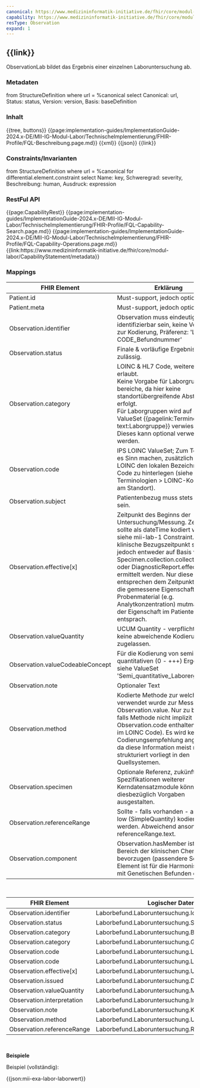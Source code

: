 ```yaml
---
canonical: https://www.medizininformatik-initiative.de/fhir/core/modul-labor/StructureDefinition/ObservationLab
capability: https://www.medizininformatik-initiative.de/fhir/core/modul-labor/CapabilityStatement/metadata
resType: Observation
expand: 1
---
```

## {{link}}

ObservationLab bildet das Ergebnis einer einzelnen Laboruntersuchung ab.

### Metadaten

<fql output="table" headers="true">
from
	StructureDefinition
where
	url = %canonical
select
	Canonical: url, Status: status, Version: version, Basis: baseDefinition
</fql>

### Inhalt

<tabs>
  <tab title="Darstellung">{{tree, buttons}}</tab>
  <tab title="Beschreibung"> 
    {{page:implementation-guides/ImplementationGuide-2024.x-DE/MII-IG-Modul-Labor/TechnischeImplementierung/FHIR-Profile/FQL-Beschreibung.page.md}}
  </tab>
  <tab title="XML">{{xml}}</tab>
  <tab title="JSON">{{json}}</tab>
  <tab title="Link">{{link}}</tab>
</tabs>

<br>

### Constraints/Invarianten
<fql headers="true">
from StructureDefinition where url = %canonical for differential.element.constraint select Name: key, Schweregrad: severity, Beschreibung: human, Ausdruck: expression
</fql>

### RestFul API

<tabs>
    <tab title="Interaktionen"> 
        {{page:CapabilityRest}}
    </tab>
    <tab title="Suchparameter">
        {{page:implementation-guides/ImplementationGuide-2024.x-DE/MII-IG-Modul-Labor/TechnischeImplementierung/FHIR-Profile/FQL-Capability-Search.page.md}}
    </tab>
    <tab title="Operationen">
        {{page:implementation-guides/ImplementationGuide-2024.x-DE/MII-IG-Modul-Labor/TechnischeImplementierung/FHIR-Profile/FQL-Capability-Operations.page.md}}
    </tab>
    <tab title="Link">
    <!-- Achtung: Link muss noch händisch gesetzt werden, hier funktioniert der Platzhalter %capability nicht!-->
        {{link:https://www.medizininformatik-initiative.de/fhir/core/modul-labor/CapabilityStatement/metadata}}
    </tab>
</tabs>

### Mappings

| FHIR Element | Erklärung |
|--------------|-----------|
| Patient.id      | Must-support, jedoch optional        |
| Patient.meta       | Must-support, jedoch optional         |
| Observation.identifier       | Observation muss eindeutig identifizierbar sein, keine Vorgaben zur Kodierung, Präferenz: 'LOINC CODE_Befundnummer'|
| Observation.status       |  Finale & vorläufige Ergebnisse sind zulässig.        |
| Observation.category       | LOINC & HL7 Code, weitere Codings erlaubt. <br>Keine Vorgabe für Laborgruppen/-bereiche, da hier keine standortübergreifende Abstimmung erfolgt. <br>Für Laborgruppen wird auf das ValueSet {{pagelink:Terminologien, text:Laborgruppe}} verwiesen. Dieses kann optional verwendet werden.|
| Observation.code       | IPS LOINC ValueSet; Zum Teil kann es Sinn machen, zusätzlich zum LOINC den lokalen Bezeichner-Code zu hinterlegen (siehe Terminologien > LOINC-Kodierung am Standort).        |
| Observation.subject       | Patientenbezug muss stets gegeben sein. |
| Observation.effective[x] | Zeitpunkt des Beginns der Untersuchung/Messung. Zeitpunkt sollte als dateTime kodiert werden, siehe mii-lab-1 Constraint. Der klinische Bezugszeitpunkt sollte jedoch entweder auf Basis von Specimen.collection.collected[x] oder DiagnosticReport.effective[x] ermittelt werden. Nur diese Werte entsprechen dem Zeitpunkt zumde die gemessene Eigenschaft im Probenmaterial (e.g. Analytkonzentration) mutmaßlich der Eigenschaft im Patienten entsprach. |
| Observation.valueQuantity      | UCUM Quantity - verpflichtend, keine abweichende Kodierung zugelassen.|
|Observation.valueCodeableConcept| Für die Kodierung von semi-quantitativen (0 - +++) Ergebnissen, siehe ValueSet 'Semi_quantitative_Laborergebnisse'|
| Observation.note      | Optionaler Text |
| Observation.method      | Kodierte Methode zur welche verwendet wurde zur Messung von Observation.value. Nur zu befüllen falls Methode nicht implizit in Observation.code enthalten ist (z.B. im LOINC Code). Es wird keine Codierungsempfehlung angegeben, da diese Information meist nicht strukturiert vorliegt in den Quellsystemen.|
| Observation.specimen      | Optionale Referenz, zukünftige Spezifikationen weiterer Kerndatensatzmodule können diesbezüglich Vorgaben ausgestalten.         |
| Observation.referenceRange      | Sollte - falls vorhanden - als high, low (SimpleQuantity) kodiert werden. Abweichend ansonsten per referenceRange.text.|
| Observation.component | Observation.hasMember ist im Bereich der klinischen Chemie zu bevorzugen (passendere Semantik). Element ist für die Harmonisierung mit Genetischen Befunden erlaubt. |

<br>

| FHIR Element | Logischer Datensatz |
|--------------|-----------|
| Observation.identifier      | Laborbefund.Laboruntersuchung.Identifikation         |
| Observation.status       | Laborbefund.Laboruntersuchung.Status         |
| Observation.category      | Laborbefund.Laboruntersuchung.Bereich |
| Observation.category      | Laborbefund.Laboruntersuchung.Gruppe|
| Observation.code      | Laborbefund.Laboruntersuchung.Laborparameter|
| Observation.code      | Laborbefund.Laboruntersuchung.Laborparameter|
| Observation.effective[x]       | Laborbefund.Laboruntersuchung.Untersuchungszeitpunkt|
| Observation.issued       | Laborbefund.Laboruntersuchung.Dokumentationsdatum | 
| Observation.valueQuantity       | Laborbefund.Laboruntersuchung.Messwert |
| Observation.interpretation       | Laborbefund.Laboruntersuchung.Interpretation |
| Observation.note       | Laborbefund.Laboruntersuchung.Kommentar |
| Observation.method       | Laborbefund.Laboruntersuchung.Untersuchungsmethode|
| Observation.referenceRange       | Laborbefund.Laboruntersuchung.Referenzbereich |

<br>

**Beispiele**

Beispiel (vollständig):

{{json:mii-exa-labor-laborwert}}

